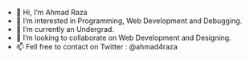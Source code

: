 - 👋 Hi, I’m Ahmad Raza
- 👀 I’m interested in Programming, Web Development and Debugging.
- 🌱 I’m currently an Undergrad.
- 💞️ I’m looking to collaborate on Web Development and Designing.
- 📫 Fell free to contact on Twitter : @ahmad4raza 

<!---
ahmad4raza/ahmad4raza is a ✨ special ✨ repository because its `README.md` (this file) appears on your GitHub profile.
You can click the Preview link to take a look at your changes.
--->
